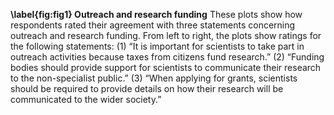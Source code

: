 **\label{fig:fig1} Outreach and research funding** These plots show how respondents rated their agreement with three statements concerning outreach and research funding. From left to right, the plots show ratings for the following statements: (1) “It is important for scientists to take part in outreach activities because taxes from citizens fund research.” (2) “Funding bodies should provide support for scientists to communicate their research to the non-specialist public.” (3) “When applying for grants, scientists should be required to provide details on how their research will be communicated to the wider society.”
